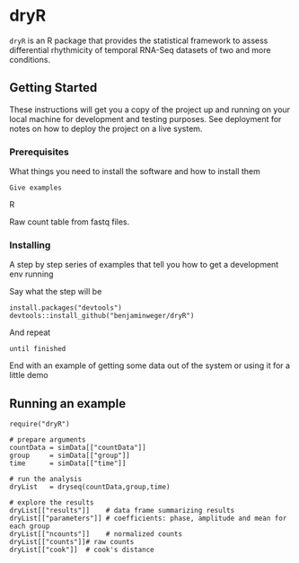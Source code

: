 # dryR
`dryR` is an R package that provides the statistical framework to assess differential rhythmicity of temporal RNA-Seq datasets of two and more conditions.

## Getting Started

These instructions will get you a copy of the project up and running on your local machine for development and testing purposes. See deployment for notes on how to deploy the project on a live system.

### Prerequisites

What things you need to install the software and how to install them

```
Give examples
```

R

Raw count table from fastq files.

### Installing

A step by step series of examples that tell you how to get a development env running

Say what the step will be

```
install.packages("devtools")
devtools::install_github("benjaminweger/dryR")
```

And repeat

```
until finished
```

End with an example of getting some data out of the system or using it for a little demo

## Running an example
```
require("dryR")

# prepare arguments
countData = simData[["countData"]]
group     = simData[["group"]]
time      = simData[["time"]]

# run the analysis
dryList   = dryseq(countData,group,time)

# explore the results
dryList[["results"]]    # data frame summarizing results
dryList[["parameters"]] # coefficients: phase, amplitude and mean for each group
dryList[["ncounts"]]    # normalized counts
dryList[["counts"]]# raw counts
dryList[["cook"]]  # cook's distance
```

